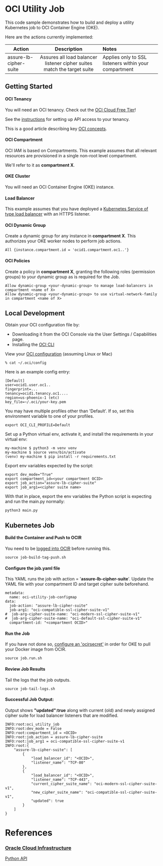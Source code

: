 # OCI Utility Job

This code sample demonstrates how to build and deploy a utility Kubernetes job to OCI Container Engine (OKE).


Here are the actions currently implemented:

| Action                 |                               Description                               | Notes                          |
|------------------------|:-----------------------------------------------------------------------:|:-------------------------------|
| assure-lb-cipher-suite | Assures all load balancer listener cipher suites match the target suite | Applies only to SSL listeners within your compartment |



## Getting Started

#### OCI Tenancy

You will need an OCI tenancy.  Check out the [OCI Cloud Free Tier](https://www.oracle.com/cloud/free/)!

See the [instructions](https://docs.oracle.com/en-us/iaas/tools/python/latest) for setting up API access to your tenancy.

This is a good article describing key [OCI concepts](https://blogs.oracle.com/developers/post/introduction-to-the-key-concepts-of-oracle-cloud-infrastructure).

#### OCI Compartment

OCI IAM is based on Compartments.  This example assumes that all relevant resources are 
provisioned in a single non-root level compartment.  

We'll refer to it as **compartment X**.

#### OKE Cluster

You will need an OCI Container Engine (OKE) instance.

#### Load Balancer

This example assumes that you have deployed a [Kubernetes Service of type load balancer](https://docs.oracle.com/en-us/iaas/Content/ContEng/Tasks/contengcreatingloadbalancer.htm) with an HTTPS listener.  

#### OCI Dynamic Group

Create a dynamic group for any instance in **compartment X**.
This authorizes your OKE worker nodes to perform job actions. 

    All {instance.compartment.id = 'ocid1.compartment.oc1..'}

#### OCI Policies

Create a policy in **compartment X**, granting the following roles (permission groups) to your dynamic group as is
required for the Job.

    Allow dynamic-group <your-dynamic-group> to manage load-balancers in compartment <name of X>
    Allow dynamic-group <your-dynamic-group> to use virtual-network-family in compartment <name of X>



## Local Development

Obtain your OCI configuration file by:

- Downloading it from the OCI Console via the User Settings / Capabilities page. 
- Installing the [OCI CLI](https://enabling-cloud.github.io/oci-learning/manual/OciCliUpAndRunningOnWindows.html)

View your [OCI configuration](https://docs.oracle.com/en-us/iaas/tools/python/2.93.0/configuration.html) (assuming Linux or Mac)

    % cat ~/.oci/config
    
Here is an example config entry:

    [Default]
    user=ocid1.user.oc1..
    fingerprint=...
    tenancy=ocid1.tenancy.oc1....
    region=us-phoenix-1 (etc)
    key_file=~/.oci/your-key.pem

You may have multiple profiles other than 'Default'.  If so, set this environment 
variable to one of your profiles.

    export OCI_CLI_PROFILE=Default

Set up a Python virtual env, activate it, and install the requirements in your virtual env:

    my-machine $ python3 -m venv venv
    my-machine $ source venv/bin/activate
    (venv) my-machine $ pip install -r requirements.txt

Export env variables expected by the script:

    export dev_mode="True"
    export compartment_id=<your compartment OCID>
    export job_action="assure-lb-cipher-suite"
    export job_arg1=<cipher suite name>

With that in place, export the env variables the Python script is expecting and run the main.py normally:

    python3 main.py

## Kubernetes Job

#### Build the Container and Push to OCIR

You need to be [logged into OCIR](https://docs.oracle.com/en-us/iaas/Content/Functions/Tasks/functionslogintoocir.htm) before running this.

    source job-build-tag-push.sh

#### Configure the job.yaml file

This YAML runs the job with action = '**assure-lb-cipher-suite**'.  Update the YAML file with your compartment ID and target cipher suite beforehand.

    metadata:
      name: oci-utility-job-configmap
    data:
      job-action: "assure-lb-cipher-suite"
      job-arg1: "oci-compatible-ssl-cipher-suite-v1"
    #  job-arg-cipher-suite-name: "oci-modern-ssl-cipher-suite-v1"
    #  job-arg-cipher-suite-name: "oci-default-ssl-cipher-suite-v1"
      compartment-id: "<compartment OCID>"



#### Run the Job

If you have not done so, [configure an 'ocirsecret'](https://docs.oracle.com/en-us/iaas/Content/ContEng/Tasks/contengpullingimagesfromocir.htm) in order for OKE to pull your Docker image from OCIR.

    source job.run.sh

#### Review Job Results

Tail the logs that the job outputs.

    source job-tail-logs.sh

#### Successful Job Output:

Output shows **"updated":true** along with current (old) and newly assigned cipher suite for load balancer listeners that are modified.


    INFO:root:oci_utility_job
    INFO:root:dev_mode = False
    INFO:root:compartment_id = <OCID>
    INFO:root:job_action = assure-lb-cipher-suite
    INFO:root:job_arg1 = oci-compatible-ssl-cipher-suite-v1
    INFO:root:{
        "assure-lb-cipher-suite": [
            {
                "load_balancer_id": "<OCID>",
                "listener_name": "TCP-80"
            },
            {
                "load_balancer_id": "<OCID>",
                "listener_name": "TCP-443",
                "current_cipher_suite_name": "oci-modern-ssl-cipher-suite-v1",
                "new_cipher_suite_name": "oci-compatible-ssl-cipher-suite-v1",
                "updated": true
            }
        ]
    }

# References

### [Oracle Cloud Infrastructure](https://www.oracle.com/cloud/)

[Python API](https://docs.oracle.com/en-us/iaas/tools/python/latest)

